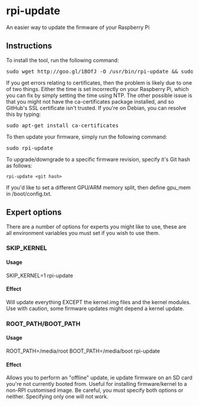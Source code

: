 rpi-update
==========

An easier way to update the firmware of your Raspberry Pi

Instructions
------------

To install the tool, run the following command:

<pre>
sudo wget http://goo.gl/1BOfJ -O /usr/bin/rpi-update && sudo chmod +x /usr/bin/rpi-update
</pre>

If you get errors relating to certificates, then the problem is likely due to one of two things. Either the time is set incorrectly on your Raspberry Pi, which you can fix by simply setting the time using NTP. The other possible issue is that you might not have the ca-certificates package installed, and so GitHub's SSL certificate isn't trusted. If you're on Debian, you can resolve this by typing:

<pre>
sudo apt-get install ca-certificates
</pre>

To then update your firmware, simply run the following command:

<pre>
sudo rpi-update
</pre>

To upgrade/downgrade to a specific firmware revision, specify it's Git hash as follows:

    rpi-update <git hash>

If you'd like to set a different GPU/ARM memory split, then define gpu_mem in /boot/config.txt.

Expert options
--------------

There are a number of options for experts you might like to use, these are all environment variables you must set if you wish to use them.

### SKIP_KERNEL

#### Usage

SKIP_KERNEL=1 rpi-update

#### Effect

Will update everything EXCEPT the kernel.img files and the kernel modules. Use with caution, some firmware updates might depend a kernel update.

### ROOT_PATH/BOOT_PATH

#### Usage

ROOT_PATH=/media/root BOOT_PATH=/media/boot rpi-update

#### Effect

Allows you to perform an "offline" update, ie update firmware on an SD card you're not currently booted from. Useful for installing firmware/kernel to a non-RPI customised image. Be careful, you must specify both options or neither. Specifying only one will not work.
